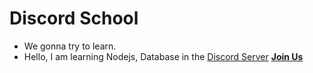 # Discord School
- We gonna try to learn.
- Hello, I am learning Nodejs, Database in the [Discord Server](https://discord.gg/UmKjrWBe)
**[Join Us](https://discord.gg/UmKjrWBe)** 

